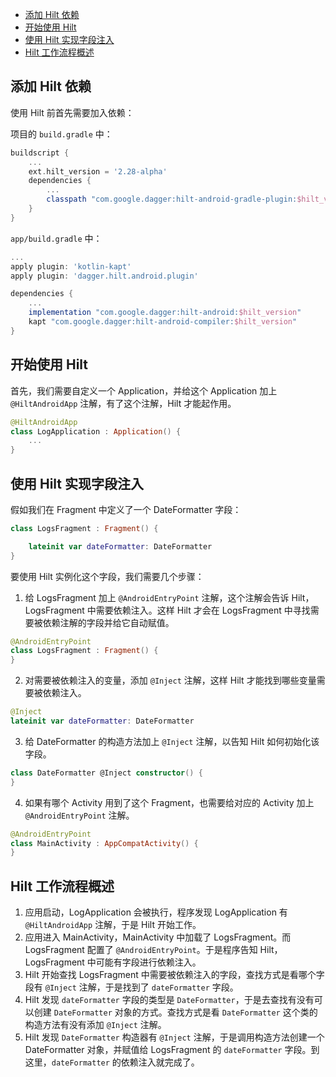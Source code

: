 <!-- TOC -->

- [添加 Hilt 依赖](#添加-hilt-依赖)
- [开始使用 Hilt](#开始使用-hilt)
- [使用 Hilt 实现字段注入](#使用-hilt-实现字段注入)
- [Hilt 工作流程概述](#hilt-工作流程概述)

<!-- /TOC -->

## 添加 Hilt 依赖

使用 Hilt 前首先需要加入依赖：

项目的 `build.gradle` 中：

```gradle
buildscript {
    ...
    ext.hilt_version = '2.28-alpha'
    dependencies {
        ...
        classpath "com.google.dagger:hilt-android-gradle-plugin:$hilt_version"
    }
}
```

`app/build.gradle` 中：

```gradle
...
apply plugin: 'kotlin-kapt'
apply plugin: 'dagger.hilt.android.plugin'

dependencies {
    ...
    implementation "com.google.dagger:hilt-android:$hilt_version"
    kapt "com.google.dagger:hilt-android-compiler:$hilt_version"
}
```

## 开始使用 Hilt

首先，我们需要自定义一个 Application，并给这个 Application 加上 `@HiltAndroidApp` 注解，有了这个注解，Hilt 才能起作用。

```kotlin
@HiltAndroidApp
class LogApplication : Application() {
    ...
}
```

## 使用 Hilt 实现字段注入

假如我们在 Fragment 中定义了一个 DateFormatter 字段：

```kotlin
class LogsFragment : Fragment() {

    lateinit var dateFormatter: DateFormatter
}
```

要使用 Hilt 实例化这个字段，我们需要几个步骤：

1. 给 LogsFragment 加上 `@AndroidEntryPoint` 注解，这个注解会告诉 Hilt，LogsFragment 中需要依赖注入。这样 Hilt 才会在 LogsFragment 中寻找需要被依赖注解的字段并给它自动赋值。

```kotlin
@AndroidEntryPoint
class LogsFragment : Fragment() {
}
```

2. 对需要被依赖注入的变量，添加 `@Inject` 注解，这样 Hilt 才能找到哪些变量需要被依赖注入。

```kotlin
@Inject
lateinit var dateFormatter: DateFormatter
```

3. 给 DateFormatter 的构造方法加上 `@Inject` 注解，以告知 Hilt 如何初始化该字段。

```kotlin
class DateFormatter @Inject constructor() {
}
```

4. 如果有哪个 Activity 用到了这个 Fragment，也需要给对应的 Activity 加上 `@AndroidEntryPoint` 注解。

```kotlin
@AndroidEntryPoint
class MainActivity : AppCompatActivity() {
}
```

## Hilt 工作流程概述

1. 应用启动，LogApplication 会被执行，程序发现 LogApplication 有 `@HiltAndroidApp` 注解，于是 Hilt 开始工作。
2. 应用进入 MainActivity，MainActivity 中加载了 LogsFragment。而 LogsFragment 配置了 `@AndroidEntryPoint`。于是程序告知 Hilt，LogsFragment 中可能有字段进行依赖注入。
3. Hilt 开始查找 LogsFragment 中需要被依赖注入的字段，查找方式是看哪个字段有 `@Inject` 注解，于是找到了 `dateFormatter` 字段。
4. Hilt 发现 `dateFormatter` 字段的类型是 `DateFormatter`，于是去查找有没有可以创建 `DateFormatter` 对象的方式。查找方式是看 `DateFormatter` 这个类的构造方法有没有添加 `@Inject` 注解。
5. Hilt 发现 `DateFormatter` 构造器有 `@Inject` 注解，于是调用构造方法创建一个 DateFormatter 对象，并赋值给 LogsFragment 的 `dateFormatter` 字段。到这里，`dateFormatter` 的依赖注入就完成了。